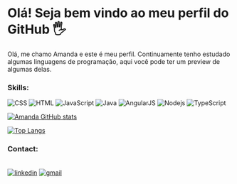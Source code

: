 # Olá! Seja bem vindo ao meu perfil do GitHub 🖐️

Olá, me chamo Amanda e este é meu perfil.
Continuamente tenho estudado algumas linguagens de programação, aqui você pode ter um preview de algumas delas.

### Skills:
![CSS](https://img.shields.io/badge/CSS-239120?&style=for-the-badge&logo=css3&logoColor=white)
![HTML](https://img.shields.io/badge/HTML5-E34F26?style=for-the-badge&logo=html5&logoColor=white)
![JavaScript](https://img.shields.io/badge/JavaScript-F7DF1E?style=for-the-badge&logo=javascript&logoColor=black)
![Java](https://img.shields.io/badge/Java-ED8B00?style=for-the-badge&logo=openjdk&logoColor=white)
![AngularJS](https://img.shields.io/badge/Angular-DD0031?style=for-the-badge&logo=angular&logoColor=white)
![Nodejs](https://img.shields.io/badge/Node.js-43853D?style=for-the-badge&logo=node.js&logoColor=white)
![TypeScript](https://img.shields.io/badge/TypeScript-007ACC?style=for-the-badge&logo=typescript&logoColor=white)


[![Amanda GitHub stats](https://github-readme-stats.vercel.app/api?username=AmandaJansen&show_icons=true&theme=dracula)](https://github-readme-stats.vercel.app/api?username=AmandaJansen&show_icons=true&theme=dracula) 

[![Top Langs](https://github-readme-stats.vercel.app/api/top-langs/?username=AmandaJansen&layout=donut&theme=dracula)](https://github-readme-stats.vercel.app/api/top-langs/?username=AmandaJansen&layout=donut&)

### Contact:
<div style="display: inline_block"> </br>
 <a href="https://www.linkedin.com/in/amanda-jansen-46933015b/"><img align="center" alt="linkedin" src="https://img.shields.io/badge/LinkedIn-0077B5?style=for-the-badge&logo=linkedin&logoColor=white" /></a>
 <a href="mailto:amandagracielly58@gmail.com
"><img align="center" alt="gmail" src="https://img.shields.io/badge/Gmail-D14836?style=for-the-badge&logo=gmail&logoColor=white" /> </a>
</div>

<!--
**AmandaJansen/AmandaJansen** is a ✨ _special_ ✨ repository because its `README.md` (this file) appears on your GitHub profile.

Here are some ideas to get you started:

- 🔭 I’m currently working on ...
- 🌱 I’m currently learning ...
- 👯 I’m looking to collaborate on ...
- 🤔 I’m looking for help with ...
- 💬 Ask me about ...
- 📫 How to reach me: ...
- 😄 Pronouns: ...
- ⚡ Fun fact: ...
-->
